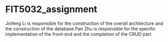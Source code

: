 # FIT5032_assignment
Jinfeng Li is responsible for the construction of the overall architecture and the construction of the database.Pan Zhu is responsible for the specific implementation of the front-end and the completion of the CRUD part.
